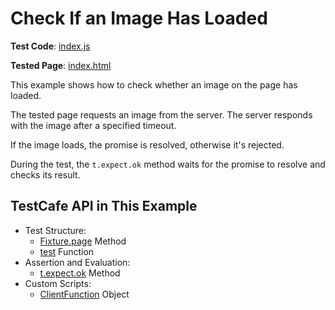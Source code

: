 # Check If an Image Has Loaded

**Test Code**: [index.js](index.js)

**Tested Page**: [index.html](index.html)

This example shows how to check whether an image on the page has loaded.

The tested page requests an image from the server. The server responds with the image after a specified timeout.

If the image loads, the promise is resolved, otherwise it's rejected.

During the test, the `t.expect.ok` method waits for the promise to resolve and checks its result.

## TestCafe API in This Example

* Test Structure:
  * [Fixture.page](https://devexpress.github.io/testcafe/documentation/reference/test-api/fixture/page.html) Method
  * [test](https://devexpress.github.io/testcafe/documentation/reference/test-api/global/test.html) Function
* Assertion and Evaluation:
  * [t.expect.ok](https://devexpress.github.io/testcafe/documentation/reference/test-api/testcontroller/expect/ok.html) Method
* Custom Scripts:
  * [ClientFunction](https://devexpress.github.io/testcafe/documentation/reference/test-api/clientfunction/) Object
  